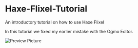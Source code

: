 # Haxe-Flixel-Tutorial

An introductory tutorial on how to use Haxe Flixel

In this tutorial we fixed my earlier mistake with the Ogmo Editor.

![Preview Picture](https://github.com/Wolfman13/Haxe-Flixel-Tutorial/blob/Tutorial-30/Tutorial_30.png?raw=true)
